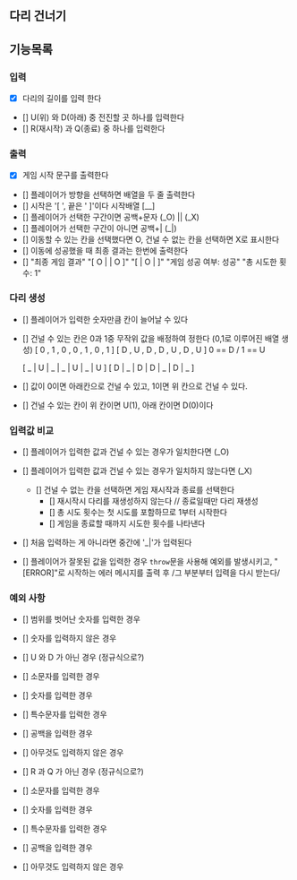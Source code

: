 ## 다리 건너기

## 기능목록

### 입력

- [x] 다리의 길이를 입력 한다
- [] U(위) 와 D(아래) 중 전진할 곳 하나를 입력한다
- [] R(재시작) 과 Q(종료) 중 하나를 입력한다

### 출력

- [x] 게임 시작 문구를 출력한다
- [] 플레이어가 방향을 선택하면 배열을 두 줄 출력한다
- [] 시작은 '[ ', 끝은 ' ]'이다 시작배열 [__]
- [] 플레이어가 선택한 구간이면 공백+문자 (_O) || (_X)
- [] 플레이어가 선택한 구간이 아니면 공백+| (_|)
- [] 이동할 수 있는 칸을 선택했다면 O, 건널 수 없는 칸을 선택하면 X로 표시한다
- [] 이동에 성공했을 때 최종 결과는 한번에 출력한다
- [] "최종 게임 결과"
  "[ O | | O ]"
  "[ | O | ]"
  "게임 성공 여부: 성공"
  "총 시도한 횟수: 1"

### 다리 생성

- [] 플레이어가 입력한 숫자만큼 칸이 늘어날 수 있다
- [] 건널 수 있는 칸은 0과 1중 무작위 값을 배정하여 정한다 (0,1로 이루어진 배열 생성)
  [ 0 , 1 , 0 , 0 , 1 , 0 , 1 ]   [ D , U , D , D , U , D , U ]   0 == D / 1 == U

  [ _ | U | _ | _ | U | _ | U ]
  [ D | _ | D | D | _ | D | _ ]

- [] 값이 0이면 아래칸으로 건널 수 있고, 1이면 위 칸으로 건널 수 있다.
- [] 건널 수 있는 칸이 위 칸이면 U(1), 아래 칸이면 D(0)이다

### 입력값 비교

- [] 플레이어가 입력한 값과 건널 수 있는 경우가 일치한다면 (_O)
- [] 플레이어가 입력한 값과 건널 수 있는 경우가 일치하지 않는다면 (_X)
  - [] 건널 수 없는 칸을 선택하면 게임 재시작과 종료를 선택한다
    - [] 재시작시 다리를 재생성하지 않는다 // 종료일때만 다리 재생성
    - [] 총 시도 횟수는 첫 시도를 포함하므로 1부터 시작한다
    - [] 게임을 종료할 때까지 시도한 횟수를 나타낸다
- [] 처음 입력하는 게 아니라면 중간에 '_|'가 입력된다

- [] 플레이어가 잘못된 값을 입력한 경우 `throw`문을 사용해 예외를 발생시키고,
  "[ERROR]"로 시작하는 에러 메시지를 출력 후 /그 부분부터 입력을 다시 받는다/

### 예외 사항

- [] 범위를 벗어난 숫자를 입력한 경우
- [] 숫자를 입력하지 않은 경우

- [] U 와 D 가 아닌 경우 (정규식으로?)
- [] 소문자를 입력한 경우
- [] 숫자를 입력한 경우
- [] 특수문자를 입력한 경우
- [] 공백을 입력한 경우
- [] 아무것도 입력하지 않은 경우

- [] R 과 Q 가 아닌 경우 (정규식으로?)
- [] 소문자를 입력한 경우
- [] 숫자를 입력한 경우
- [] 특수문자를 입력한 경우
- [] 공백을 입력한 경우
- [] 아무것도 입력하지 않은 경우
